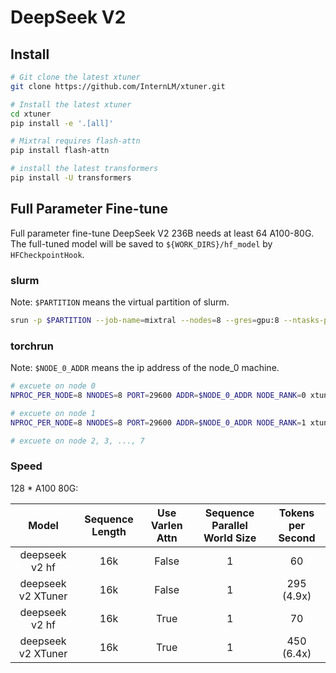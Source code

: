 # DeepSeek V2

## Install

```bash
# Git clone the latest xtuner
git clone https://github.com/InternLM/xtuner.git

# Install the latest xtuner
cd xtuner
pip install -e '.[all]'

# Mixtral requires flash-attn
pip install flash-attn

# install the latest transformers
pip install -U transformers
```

## Full Parameter Fine-tune

Full parameter fine-tune DeepSeek V2 236B needs at least 64 A100-80G. The full-tuned model will be saved to `${WORK_DIRS}/hf_model` by `HFCheckpointHook`.

### slurm

Note: `$PARTITION` means the virtual partition of slurm.

```bash
srun -p $PARTITION --job-name=mixtral --nodes=8 --gres=gpu:8 --ntasks-per-node=8 xtuner train deepseek_v2_chat_full_alpaca_e3 --deepspeed deepspeed_zero3 --launcher slurm
```

### torchrun

Note: `$NODE_0_ADDR` means the ip address of the node_0 machine.

```bash
# excuete on node 0
NPROC_PER_NODE=8 NNODES=8 PORT=29600 ADDR=$NODE_0_ADDR NODE_RANK=0 xtuner train deepseek_v2_chat_full_alpaca_e3 --deepspeed deepspeed_zero3 --launcher pytorch

# excuete on node 1
NPROC_PER_NODE=8 NNODES=8 PORT=29600 ADDR=$NODE_0_ADDR NODE_RANK=1 xtuner train deepseek_v2_chat_full_alpaca_e3 --deepspeed deepspeed_zero3 --launcher pytorch

# excuete on node 2, 3, ..., 7
```

### Speed

128 * A100 80G:

|       Model        | Sequence Length | Use Varlen Attn | Sequence Parallel World Size | Tokens per Second |
| :----------------: | :-------------: | :-------------: | :--------------------------: | :---------------: |
|   deepseek v2 hf   |       16k       |      False      |              1               |        60         |
| deepseek v2 XTuner |       16k       |      False      |              1               |    295 (4.9x)     |
|   deepseek v2 hf   |       16k       |      True       |              1               |        70         |
| deepseek v2 XTuner |       16k       |      True       |              1               |    450 (6.4x)     |
